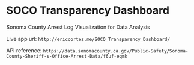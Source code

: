 # SOCO Transparency Dashboard
Sonoma County Arrest Log Visualization for Data Analysis


Live app url: 
`http://ericcortez.me/SOCO_Transparency_Dashboard/`

API reference:
`https://data.sonomacounty.ca.gov/Public-Safety/Sonoma-County-Sheriff-s-Office-Arrest-Data/f6uf-eqmk`
